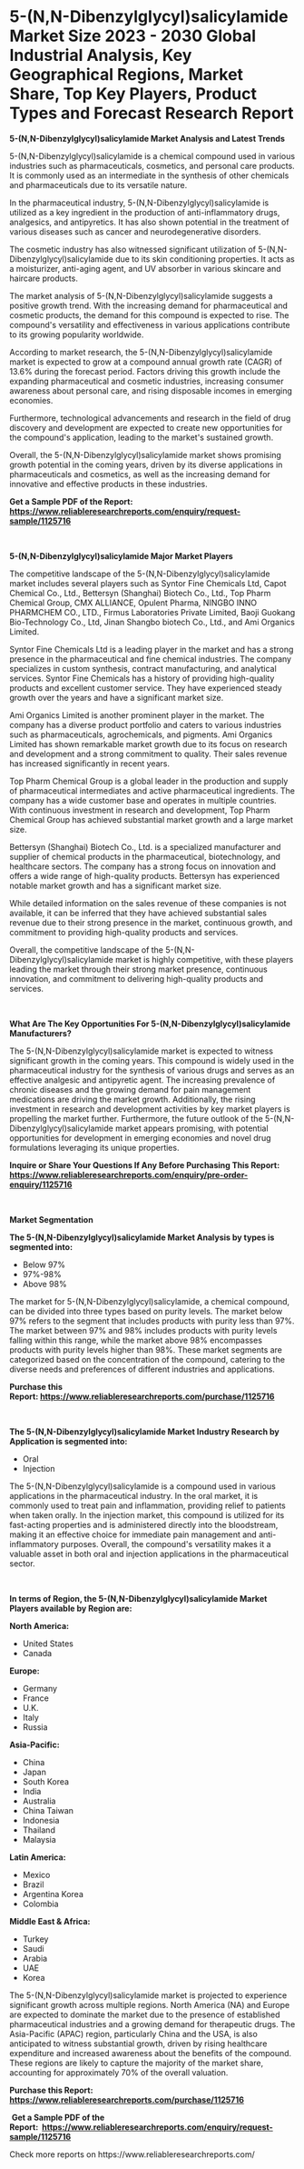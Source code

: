 <p><h1>5-(N,N-Dibenzylglycyl)salicylamide Market Size 2023 - 2030 Global Industrial Analysis, Key Geographical Regions, Market Share, Top Key Players, Product Types and Forecast Research Report</h1></p><p><strong>5-(N,N-Dibenzylglycyl)salicylamide Market Analysis and Latest Trends</strong></p>
<p><p>5-(N,N-Dibenzylglycyl)salicylamide is a chemical compound used in various industries such as pharmaceuticals, cosmetics, and personal care products. It is commonly used as an intermediate in the synthesis of other chemicals and pharmaceuticals due to its versatile nature.</p><p>In the pharmaceutical industry, 5-(N,N-Dibenzylglycyl)salicylamide is utilized as a key ingredient in the production of anti-inflammatory drugs, analgesics, and antipyretics. It has also shown potential in the treatment of various diseases such as cancer and neurodegenerative disorders.</p><p>The cosmetic industry has also witnessed significant utilization of 5-(N,N-Dibenzylglycyl)salicylamide due to its skin conditioning properties. It acts as a moisturizer, anti-aging agent, and UV absorber in various skincare and haircare products.</p><p>The market analysis of 5-(N,N-Dibenzylglycyl)salicylamide suggests a positive growth trend. With the increasing demand for pharmaceutical and cosmetic products, the demand for this compound is expected to rise. The compound's versatility and effectiveness in various applications contribute to its growing popularity worldwide.</p><p>According to market research, the 5-(N,N-Dibenzylglycyl)salicylamide market is expected to grow at a compound annual growth rate (CAGR) of 13.6% during the forecast period. Factors driving this growth include the expanding pharmaceutical and cosmetic industries, increasing consumer awareness about personal care, and rising disposable incomes in emerging economies.</p><p>Furthermore, technological advancements and research in the field of drug discovery and development are expected to create new opportunities for the compound's application, leading to the market's sustained growth.</p><p>Overall, the 5-(N,N-Dibenzylglycyl)salicylamide market shows promising growth potential in the coming years, driven by its diverse applications in pharmaceuticals and cosmetics, as well as the increasing demand for innovative and effective products in these industries.</p></p>
<p><strong>Get a Sample PDF of the Report:&nbsp; <a href="https://www.reliableresearchreports.com/enquiry/request-sample/1125716">https://www.reliableresearchreports.com/enquiry/request-sample/1125716</a></strong></p>
<p>&nbsp;</p>
<p><strong>5-(N,N-Dibenzylglycyl)salicylamide Major Market Players</strong></p>
<p><p>The competitive landscape of the 5-(N,N-Dibenzylglycyl)salicylamide market includes several players such as Syntor Fine Chemicals Ltd, Capot Chemical Co., Ltd., Bettersyn (Shanghai) Biotech Co., Ltd., Top Pharm Chemical Group, CMX ALLIANCE, Opulent Pharma, NINGBO INNO PHARMCHEM CO., LTD., Firmus Laboratories Private Limited, Baoji Guokang Bio-Technology Co., Ltd, Jinan Shangbo biotech Co., Ltd., and Ami Organics Limited.</p><p>Syntor Fine Chemicals Ltd is a leading player in the market and has a strong presence in the pharmaceutical and fine chemical industries. The company specializes in custom synthesis, contract manufacturing, and analytical services. Syntor Fine Chemicals has a history of providing high-quality products and excellent customer service. They have experienced steady growth over the years and have a significant market size.</p><p>Ami Organics Limited is another prominent player in the market. The company has a diverse product portfolio and caters to various industries such as pharmaceuticals, agrochemicals, and pigments. Ami Organics Limited has shown remarkable market growth due to its focus on research and development and a strong commitment to quality. Their sales revenue has increased significantly in recent years.</p><p>Top Pharm Chemical Group is a global leader in the production and supply of pharmaceutical intermediates and active pharmaceutical ingredients. The company has a wide customer base and operates in multiple countries. With continuous investment in research and development, Top Pharm Chemical Group has achieved substantial market growth and a large market size.</p><p>Bettersyn (Shanghai) Biotech Co., Ltd. is a specialized manufacturer and supplier of chemical products in the pharmaceutical, biotechnology, and healthcare sectors. The company has a strong focus on innovation and offers a wide range of high-quality products. Bettersyn has experienced notable market growth and has a significant market size.</p><p>While detailed information on the sales revenue of these companies is not available, it can be inferred that they have achieved substantial sales revenue due to their strong presence in the market, continuous growth, and commitment to providing high-quality products and services.</p><p>Overall, the competitive landscape of the 5-(N,N-Dibenzylglycyl)salicylamide market is highly competitive, with these players leading the market through their strong market presence, continuous innovation, and commitment to delivering high-quality products and services.</p></p>
<p>&nbsp;</p>
<p><strong>What Are The Key Opportunities For 5-(N,N-Dibenzylglycyl)salicylamide Manufacturers?</strong></p>
<p><p>The 5-(N,N-Dibenzylglycyl)salicylamide market is expected to witness significant growth in the coming years. This compound is widely used in the pharmaceutical industry for the synthesis of various drugs and serves as an effective analgesic and antipyretic agent. The increasing prevalence of chronic diseases and the growing demand for pain management medications are driving the market growth. Additionally, the rising investment in research and development activities by key market players is propelling the market further. Furthermore, the future outlook of the 5-(N,N-Dibenzylglycyl)salicylamide market appears promising, with potential opportunities for development in emerging economies and novel drug formulations leveraging its unique properties.</p></p>
<p><strong>Inquire or Share Your Questions If Any Before Purchasing This Report: <a href="https://www.reliableresearchreports.com/enquiry/pre-order-enquiry/1125716">https://www.reliableresearchreports.com/enquiry/pre-order-enquiry/1125716</a></strong></p>
<p>&nbsp;</p>
<p><strong>Market Segmentation</strong></p>
<p><strong>The 5-(N,N-Dibenzylglycyl)salicylamide Market Analysis by types is segmented into:</strong></p>
<p><ul><li>Below 97%</li><li>97%-98%</li><li>Above 98%</li></ul></p>
<p><p>The market for 5-(N,N-Dibenzylglycyl)salicylamide, a chemical compound, can be divided into three types based on purity levels. The market below 97% refers to the segment that includes products with purity less than 97%. The market between 97% and 98% includes products with purity levels falling within this range, while the market above 98% encompasses products with purity levels higher than 98%. These market segments are categorized based on the concentration of the compound, catering to the diverse needs and preferences of different industries and applications.</p></p>
<p><strong>Purchase this Report:&nbsp;<a href="https://www.reliableresearchreports.com/purchase/1125716">https://www.reliableresearchreports.com/purchase/1125716</a></strong></p>
<p>&nbsp;</p>
<p><strong>The 5-(N,N-Dibenzylglycyl)salicylamide Market Industry Research by Application is segmented into:</strong></p>
<p><ul><li>Oral</li><li>Injection</li></ul></p>
<p><p>The 5-(N,N-Dibenzylglycyl)salicylamide is a compound used in various applications in the pharmaceutical industry. In the oral market, it is commonly used to treat pain and inflammation, providing relief to patients when taken orally. In the injection market, this compound is utilized for its fast-acting properties and is administered directly into the bloodstream, making it an effective choice for immediate pain management and anti-inflammatory purposes. Overall, the compound's versatility makes it a valuable asset in both oral and injection applications in the pharmaceutical sector.</p></p>
<p>&nbsp;</p>
<p><strong>In terms of Region, the 5-(N,N-Dibenzylglycyl)salicylamide Market Players available by Region are:</strong></p>
<p>
    <p> <strong> North America: </strong>
        <ul>
            <li>United States</li>
            <li>Canada</li>
        </ul>
        </p> 
    <p> <strong> Europe: </strong>
        <ul>
            <li>Germany</li>
            <li>France</li>
            <li>U.K.</li>
            <li>Italy</li>
            <li>Russia</li>
        </ul>
        </p> 
    <p> <strong> Asia-Pacific: </strong>
        <ul>
            <li>China</li>
            <li>Japan</li>
            <li>South Korea</li>
            <li>India</li>
            <li>Australia</li>
            <li>China Taiwan</li>
            <li>Indonesia</li>
            <li>Thailand</li>
            <li>Malaysia</li>
        </ul>
        </p> 
    <p> <strong> Latin America: </strong>
        <ul>
            <li>Mexico</li>
            <li>Brazil</li>
            <li>Argentina Korea</li>
            <li>Colombia</li>
        </ul>
        </p> 
    <p> <strong> Middle East & Africa: </strong>
        <ul>
            <li>Turkey</li>
            <li>Saudi</li>
            <li>Arabia</li>
            <li>UAE</li>
            <li>Korea</li>
        </ul>
    </p>
    </p>
<p><p>The 5-(N,N-Dibenzylglycyl)salicylamide market is projected to experience significant growth across multiple regions. North America (NA) and Europe are expected to dominate the market due to the presence of established pharmaceutical industries and a growing demand for therapeutic drugs. The Asia-Pacific (APAC) region, particularly China and the USA, is also anticipated to witness substantial growth, driven by rising healthcare expenditure and increased awareness about the benefits of the compound. These regions are likely to capture the majority of the market share, accounting for approximately 70% of the overall valuation.</p></p>
<p><strong>Purchase this Report: <a href="https://www.reliableresearchreports.com/purchase/1125716">https://www.reliableresearchreports.com/purchase/1125716</a></strong></p>
<p>&nbsp;<strong>Get a Sample PDF of the Report:&nbsp;&nbsp;<a href="https://www.reliableresearchreports.com/enquiry/request-sample/1125716">https://www.reliableresearchreports.com/enquiry/request-sample/1125716</a></strong></p>
<p><strong></strong></p>
<p>Check more reports on https://www.reliableresearchreports.com/</p>